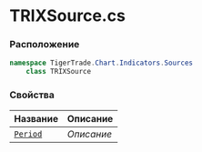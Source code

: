 
# TRIXSource.cs
### Расположение
```csharp
namespace TigerTrade.Chart.Indicators.Sources  
    class TRIXSource
```

### Свойства
| Название | Описание |
| --- | --- |
| [`Period`](./Свойства/Period.md) | *Описание* |
